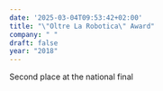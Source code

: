 ```yaml
---
date: '2025-03-04T09:53:42+02:00'
title: "\"Oltre La Robotica\" Award"
company: " "
draft: false
year: "2018"
---
```

Second place at the national final

